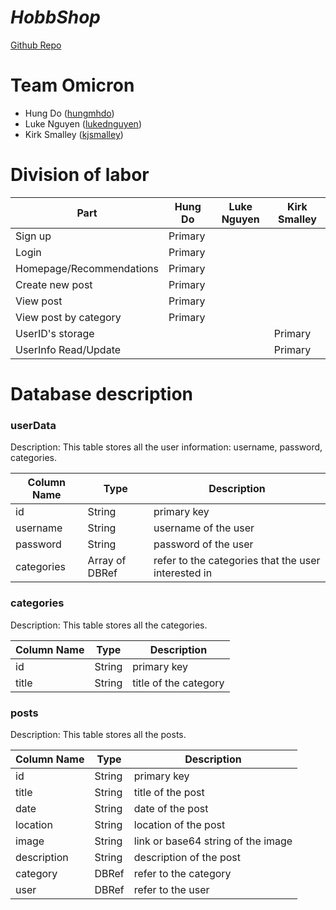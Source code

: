 # _HobbShop_

[Github Repo](https://github.com/cs326-f21-omicron/cs326-final-omicron)

# Team Omicron

- Hung Do ([hungmhdo](https://github.com/hungmhdo))
- Luke Nguyen ([lukednguyen](https://github.com/lukednguyen))
- Kirk Smalley ([kjsmalley](https://github.com/kjsmalley))

# Division of labor

| Part                     | Hung Do | Luke Nguyen | Kirk Smalley |
| ------------------------ | ------- | ----------- | ------------ |
| Sign up                  | Primary |             |              |
| Login                    | Primary |             |              |
| Homepage/Recommendations | Primary |             |              |
| Create new post          | Primary |             |              |
| View post                | Primary |             |              |
| View post by category    | Primary |             |              |
| UserID's storage   |            |             | Primary       |
| UserInfo Read/Update |            |             | Primary        |

# Database description

### userData

Description: This table stores all the user information: username, password, categories.

| Column Name | Type           | Description                                         |
| ----------- | -------------- | --------------------------------------------------- |
| id          | String         | primary key                                         |
| username    | String         | username of the user                                |
| password    | String         | password of the user                                |
| categories  | Array of DBRef | refer to the categories that the user interested in |

### categories

Description: This table stores all the categories.

| Column Name | Type   | Description           |
| ----------- | ------ | --------------------- |
| id          | String | primary key           |
| title       | String | title of the category |

### posts

Description: This table stores all the posts.

| Column Name | Type   | Description                        |
| ----------- | ------ | ---------------------------------- |
| id          | String | primary key                        |
| title       | String | title of the post                  |
| date        | String | date of the post                   |
| location    | String | location of the post               |
| image       | String | link or base64 string of the image |
| description | String | description of the post            |
| category    | DBRef  | refer to the category              |
| user        | DBRef  | refer to the user                  |

